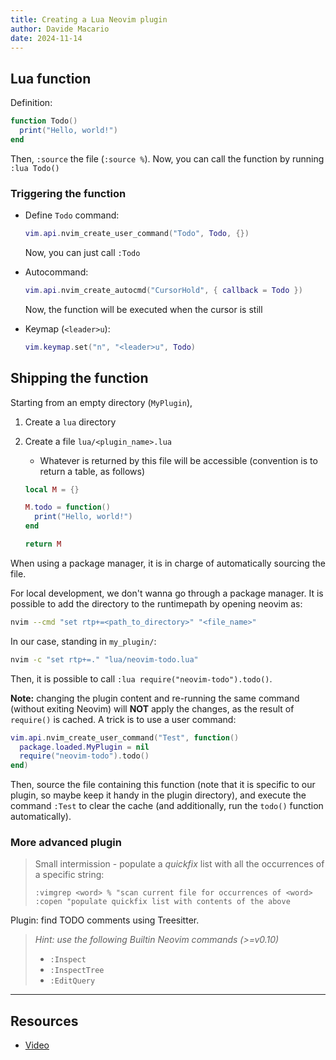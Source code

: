 ```yaml
---
title: Creating a Lua Neovim plugin
author: Davide Macario
date: 2024-11-14
---
```


## Lua function

Definition:

```lua
function Todo()
  print("Hello, world!")
end
```

Then, `:source` the file (`:source %`).
Now, you can call the function by running `:lua Todo()`

### Triggering the function

- Define `Todo` command:

  ```lua
  vim.api.nvim_create_user_command("Todo", Todo, {})
  ```

  Now, you can just call `:Todo`

- Autocommand:

  ```lua
  vim.api.nvim_create_autocmd("CursorHold", { callback = Todo })
  ```

  Now, the function will be executed when the cursor is still

- Keymap (`<leader>u`):

  ```lua
  vim.keymap.set("n", "<leader>u", Todo)
  ```

## Shipping the function

Starting from an empty directory (`MyPlugin`),

1. Create a `lua` directory
2. Create a file `lua/<plugin_name>.lua`
   - Whatever is returned by this file will be accessible (convention is to return a table, as follows)

   ```lua
   local M = {}

   M.todo = function()
     print("Hello, world!")
   end

   return M
   ```

When using a package manager, it is in charge of automatically sourcing the file.

For local development, we don't wanna go through a package manager.
It is possible to add the directory to the runtimepath by opening neovim as:

```bash
nvim --cmd "set rtp+=<path_to_directory>" "<file_name>"
```

In our case, standing in `my_plugin/`:

```bash
nvim -c "set rtp+=." "lua/neovim-todo.lua"
```

Then, it is possible to call `:lua require("neovim-todo").todo()`.

**Note:** changing the plugin content and re-running the same command (without exiting Neovim) will **NOT** apply the changes, as the result of `require()` is cached.
A trick is to use a user command:

```lua
vim.api.nvim_create_user_command("Test", function()
  package.loaded.MyPlugin = nil
  require("neovim-todo").todo()
end)
```

Then, source the file containing this function (note that it is specific to our plugin, so maybe keep it handy in the plugin directory), and execute the command `:Test` to clear the cache (and additionally, run the `todo()` function automatically).

### More advanced plugin

> Small intermission - populate a _quickfix_ list with all the occurrences of a specific string:
>
> ```vim
> :vimgrep <word> % "scan current file for occurrences of <word>
> :copen "populate quickfix list with contents of the above
> ```

Plugin: find TODO comments using Treesitter.

> _Hint: use the following Builtin Neovim commands (>=v0.10)_
>
> - `:Inspect`
> - `:InspectTree`
> - `:EditQuery`

---

## Resources

- [Video](https://www.youtube.com/watch?v=PdaObkGazoU&ab_channel=DevOnDuty)
